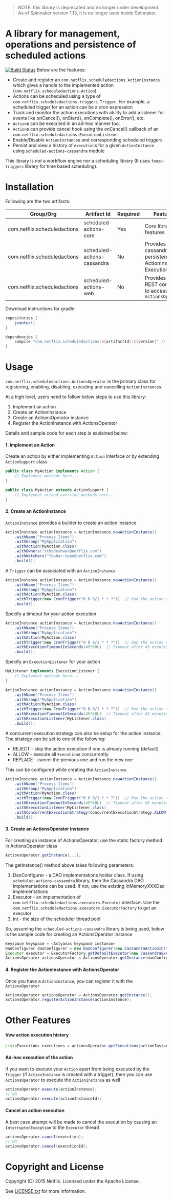 > NOTE: this library is deprecated and no longer under development.  
As of Spinnaker version 1.13, it is no longer used inside Spinnaker. 


A library for management, operations and persistence of scheduled actions
=
[![Build Status](https://api.travis-ci.org/spinnaker/scheduled-actions.svg?branch=master)](https://travis-ci.org/spinnaker/scheduled-actions)
Below are the features:

* Create and register an ```com.netflix.scheduledactions.ActionInstance``` which gives a handle to the implemented action (```com.netflix.scheduledactions.Action```)
* Actions can be scheduled using a type of ```com.netflix.scheduledactions.triggers.Trigger```. For example, a scheduled trigger for an action can be a cron expression
* Track and monitor the action executions with ability to add a listener for events like onCancel(), onStart(), onComplete(), onError(), etc.
* ```Action```s can be executed in an ad-hoc manner too.
* ```Action```s can provide cancel hook using the onCancel() callback of an ```com.netflix.scheduledactions.ExecutionListener```
* Enable/Disable ```ActionInstance```s and corresponding scheduled triggers
* Persist and view a history of ```execution```s for a given ```ActionInstance``` using ```scheduled-actions-cassandra``` module

This library is *not* a workflow engine *nor* a scheduling library (It uses ```fenzo-triggers``` library for time based scheduling).

Installation
=

Following are the two artifacts:

| Group/Org                     | Artifact Id                   | Required | Features                                                           |
| ----------------------------- | ----------------------------- | -------- | ------------------------------------------------------------------ |
| com.netflix.scheduledactions  | scheduled-actions-core        | Yes      | Core library features                                              |
| com.netflix.scheduledactions  | scheduled-actions-cassandra   | No       | Provides cassandra persistence for ActionInstance, Execution, etc. |
| com.netflix.scheduledactions  | scheduled-actions-web         | No       | Provides spring REST controller to access the ```ActionsOperator``` |

Download instructions for gradle:

```groovy
repositories {
    jcenter()
}

dependencies {
    compile "com.netflix.scheduledactions:${artifactId}:${version}" // For example: compile "com.netflix.scheduledactions:scheduled-actions-core:0.3"
}
```

Usage
=

```com.netflix.scheduledactions.ActionsOperator``` is the primary class for registering, enabling, disabling, executing and cancelling ```ActionInstance```s.

At a high level, users need to follow below steps to use this library:

1. Implement an action
2. Create an ActionInstance
3. Create an ActionsOperator instance
4. Register the ActionInstance with ActionsOperator

Details and sample code for each step is explained below:

#### 1. Implement an Action ####

Create an action by either implementing ```Action``` interface or by extending ```ActionSupport``` class

```java
public class MyAction implements Action {
    // Implement methods here...
}
```

```java
public class MyAction extends ActionSupport {
    // Implement or/and override methods here...
}
```

#### 2. Create an ActionInstance ####

```ActionInstance``` provides a builder to create an action instance

```java
ActionInstance actionInstance = ActionInstance.newActionInstance()
    .withName("Process Items")
    .withGroup("MyApplication")
    .withAction(MyAction.class)
    .withOwners("sthadeshwar@netflix.com")
    .withWatchers("foobar-team@netflix.com")
    .build();
```

A ```Trigger``` can be associated with an ```ActionInstance```

```java
ActionInstance actionInstance = ActionInstance.newActionInstance()
    .withName("Process Items")
    .withGroup("MyApplication")
    .withAction(MyAction.class)
    .withTrigger(new CronTrigger("0 0 0/1 * * ?"))  // Run the action every hour
    .build();
```

Specify a timeout for your action execution

```java
ActionInstance actionInstance = ActionInstance.newActionInstance()
    .withName("Process Items")
    .withGroup("MyApplication")
    .withAction(MyAction.class)
    .withTrigger(new CronTrigger("0 0 0/1 * * ?"))  // Run the action every hour
    .withExecutionTimeoutInSeconds(45*60L)  // Timeout after 45 minutes
    .build();
```

Specify an ```ExecutionListener``` for your action

```java
MyListener implements ExecutionListener {
    // Implement methods here...
}

ActionInstance actionInstance = ActionInstance.newActionInstance()
    .withName("Process Items")
    .withGroup("MyApplication")
    .withAction(MyAction.class)
    .withTrigger(new CronTrigger("0 0 0/1 * * ?"))  // Run the action every hour
    .withExecutionTimeoutInSeconds(45*60L)  // Timeout after 45 minutes
    .withExecutionListener(MyListener.class)
    .build();
```

A concurrent execution strategy can also be setup for the action instance. The strategy can be set to one of the following:
* REJECT - skip the action execution if one is already running (default)
* ALLOW - execute all ```Execution```s concurrently
* REPLACE - cancel the previous one and run the new one

This can be configured while creating the ```ActionInstance```

```java
ActionInstance actionInstance = ActionInstance.newActionInstance()
    .withName("Process Items")
    .withGroup("MyApplication")
    .withAction(MyAction.class)
    .withTrigger(new CronTrigger("0 0 0/1 * * ?"))  // Run the action every hour
    .withExecutionTimeoutInSeconds(45*60L)  // Timeout after 45 minutes
    .withExecutionListener(MyListener.class)
    .withConcurrentExecutionStrategy(ConcurrentExecutionStrategy.ALLOW)
    .build();
```
#### 3. Create an ActionsOperator instance ####

For creating an instance of ActionsOperator, use the static factory method in ActionsOperator class

```java
ActionsOperator.getInstance(...);
```

The getInstance() method above takes following parameters:

1. DaoConfigurer - a DAO implementations holder class. If using ```scheduled-actions-cassandra``` library, then the Cassandra DAO implementations
can be used. If not, use the existing InMemoryXXXDao implementations
2. Executor - an implementation of ```com.netflix.scheduledactions.executors.Executor``` interface. Use the ```com.netflix.scheduledactions.executors.ExecutorFactory```
to get an executor
3. int - the size of the scheduler thread pool

So, assuming the ```scheduled-actions-cassandra``` library is being used, below is the sample code for creating an ActionsOperator instance

```java
Keyspace keyspace = <Astyanax keyspace instance>
DaoConfigurer daoConfigurer = new DaoConfigurer(new CassandraActionInstanceDao(keyspace), new CassandraTriggerDao(keyspace))
Executor executor = ExecutorFactory.getDefaultExecutor(new CassandraExecutionDao(keyspace), 20)     // 20 is the thread pool size for the executor
ActionsOperator actionsOperator = ActionsOperator.getInstance(daoConfigurer, executor, 20)
```

#### 4. Register the ActionInstance with ActionsOperator ####

Once you have a ```ActionInstance```, you can register it with the ```ActionsOperator```

```java
ActionsOperator actionsOperator = ActionsOperator.getInstance();
actionsOperator.registerActionInstance(actionInstance);
```

Other Features
=

#### Vew action execution history ####

```java
List<Execution> executions = actionsOperator.getExecutions(actionInstance.getId());
```

#### Ad-hoc execution of the action ####

If you want to execute your ```Action``` apart from being executed by the ```Trigger``` (if ```ActionInstance``` is created with a trigger), then
you can use ```ActionsOperator``` to execute the ```ActionInstance``` as well

```java
actionsOperator.execute(actionInstance);
// OR
actionsOperator.execute(actionInstanceId);
```

#### Cancel an action execution ####

A best case attempt will be made to cancel the execution by causing an ```InterruptedException``` to the ```Executor``` thread

```java
actionsOperator.cancel(execution);
// OR
actionsOperator.cancel(executionId);
```

Copyright and License
=

Copyright (C) 2015 Netflix. Licensed under the Apache License.

See [LICENSE.txt](https://github.com/spinnaker/scheduled-actions/blob/master/LICENSE.txt) for more information.
